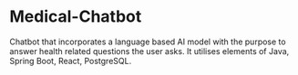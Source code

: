 # Medical-Chatbot
Chatbot that incorporates a language based AI model with the purpose to answer health related questions the user asks.
It utilises elements of Java, Spring Boot, React, PostgreSQL.
